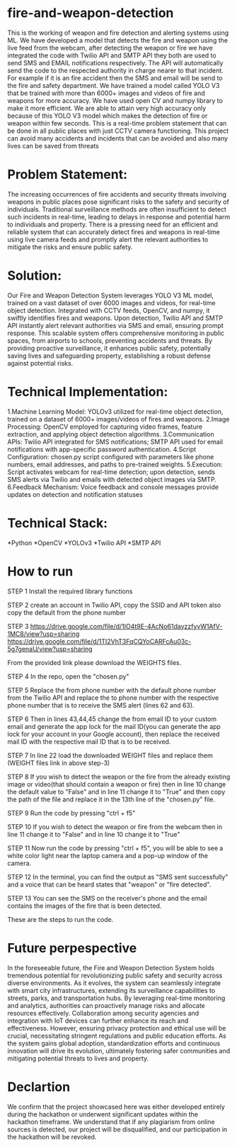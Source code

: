 # fire-and-weapon-detection
This is the working of weapon and fire detection and alerting systems using ML. We have developed a model that detects the fire and weapon using the live feed from the webcam, after detecting the weapon or fire we have integrated the code with Twilio API and SMTP API they both are used to send SMS and EMAIL notifications respectively. The API will automatically send the code to the respected authority in charge nearer to that incident. For example if it is an fire accident then the SMS and email will be send to the fire and safety department.  We have trained a model called YOLO V3 that be trained with more than 6000+ images and videos of fire and weapons for more accuracy. We have used open CV and numpy library to make it more efficient. We are able to attain very high accuracy only because of this YOLO V3 model which makes the detection of fire or weapon within few seconds. This is a real-time problem statement that can be done in all public places with just CCTV camera functioning. This project can avoid many accidents and incidents that can be avoided and also many lives can be saved from threats



# Problem Statement:

The increasing occurrences of fire accidents and security threats involving weapons in public places pose significant risks to the safety and security of individuals. Traditional surveillance methods are often insufficient to detect such incidents in real-time, leading to delays in response and potential harm to individuals and property. There is a pressing need for an efficient and reliable system that can accurately detect fires and weapons in real-time using live camera feeds and promptly alert the relevant authorities to mitigate the risks and ensure public safety.

# Solution: 
Our Fire and Weapon Detection System leverages YOLO V3 ML model, trained on a vast dataset of over 6000 images and videos, for real-time object detection. Integrated with CCTV feeds, OpenCV, and numpy, it swiftly identifies fires and weapons. Upon detection, Twilio API and SMTP API instantly alert relevant authorities via SMS and email, ensuring prompt response. This scalable system offers comprehensive monitoring in public spaces, from airports to schools, preventing accidents and threats. By providing proactive surveillance, it enhances public safety, potentially saving lives and safeguarding property, establishing a robust defense against potential risks.


 # Technical Implementation:

1.Machine Learning Model: 
            YOLOv3 utilized for real-time object detection, trained on a dataset of 6000+ images/videos of fires and weapons.
2.Image Processing: 
            OpenCV employed for capturing video frames, feature extraction, and applying object detection algorithms.
3.Communication APIs:
           Twilio API integrated for SMS notifications; SMTP API used for email notifications with app-specific password authentication.
4.Script Configuration:
          chosen.py script configured with parameters like phone numbers, email addresses, and paths to pre-trained weights.
5.Execution:
          Script activates webcam for real-time detection; upon detection, sends SMS alerts via Twilio and emails with detected object images via SMTP.
6.Feedback Mechanism: 
         Voice feedback and console messages provide updates on detection and notification statuses

# Technical Stack:

*Python
*OpenCV
*YOLOv3
*Twilio API
*SMTP API

# How to run
STEP 1 
Install the required library functions

STEP 2 
create an account in Twilio API, copy the SSID and API token also copy the default from the phone number 

STEP 3 
https://drive.google.com/file/d/1IO4t9E-4AcNo61dayzzfyvW1AfV-1MC8/view?usp=sharing
https://drive.google.com/file/d/1TI2VhT3FqCQYoCARFcAu03c-5g7genaU/view?usp=sharing

From the provided link please download the WEIGHTS files.

STEP 4
In the repo, open the "chosen.py"

STEP 5
Replace the from phone number with the default phone number from the Twilio API and replace the to phone number with the respective phone number that is to receive the SMS alert (lines 62 and 63).

STEP 6 
Then in lines 43,44,45 change the from email ID to your custom email and generate the app lock for the mail ID(you can generate the app lock for your account in your Google account), then replace the received mail ID with the respective mail ID that is to be received.

STEP 7
In line 22 load the downloaded WEIGHT files and replace them (WEIGHT files link in above step-3)

STEP 8
If you wish to detect the weapon or the fire from the already existing image or video(that should contain a weapon or fire) then in line 10 change the default value to "False" and in line 11 change it to "True" and then copy the path of the file and replace it in the 13th line of the "chosen.py" file.

STEP 9
Run the code by pressing "ctrl + f5"

STEP 10
If you wish to detect the weapon or fire from the webcam then in line 11 change it to "False" and in line 10 change it to "True"

STEP 11 
Now run the code by pressing "ctrl + f5", you will be able to see a white color light near the laptop camera and a pop-up window of the camera.

STEP 12 
In the terminal, you can find the output as "SMS sent successfully" and a voice that can be heard states that "weapon" or "fire detected".

STEP 13
You can see the SMS on the receiver's phone and the email contains the images of the fire that is been detected.

These are the steps to run the code.

# Future perpespective 
In the foreseeable future, the Fire and Weapon Detection System holds tremendous potential for revolutionizing public safety and security across diverse environments. As it evolves, the system can seamlessly integrate with smart city infrastructures, extending its surveillance capabilities to streets, parks, and transportation hubs. By leveraging real-time monitoring and analytics, authorities can proactively manage risks and allocate resources effectively. Collaboration among security agencies and integration with IoT devices can further enhance its reach and effectiveness. However, ensuring privacy protection and ethical use will be crucial, necessitating stringent regulations and public education efforts. As the system gains global adoption, standardization efforts and continuous innovation will drive its evolution, ultimately fostering safer communities and mitigating potential threats to lives and property.

# Declartion 
We confirm that the project showcased here was either developed entirely during the hackathon or underwent significant updates within the hackathon timeframe. We understand that if any plagiarism from online sources is detected, our project will be disqualified, and our participation in the hackathon will be revoked.


